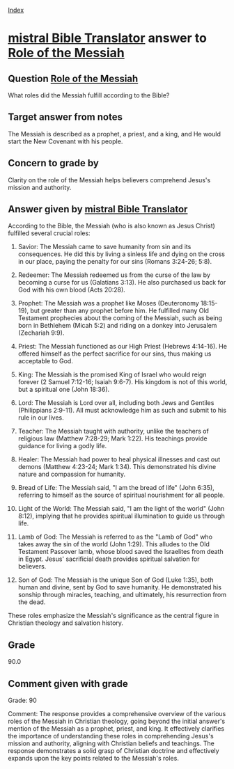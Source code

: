 
[Index](../../index.md)
# [mistral Bible Translator](../../answering_models/mistral_Bible_Translator.md) answer to [Role of the Messiah](../../questions/Role_of_the_Messiah.md)

## Question [Role of the Messiah](../../questions/Role_of_the_Messiah.md)
What roles did the Messiah fulfill according to the Bible?

## Target answer from notes
The Messiah is described as a prophet, a priest, and a king, and He would start the New Covenant with his people.

## Concern to grade by
Clarity on the role of the Messiah helps believers comprehend Jesus's mission and authority.

## Answer given by [mistral Bible Translator](../../answering_models/mistral_Bible_Translator.md)
 According to the Bible, the Messiah (who is also known as Jesus Christ) fulfilled several crucial roles:

1. Savior: The Messiah came to save humanity from sin and its consequences. He did this by living a sinless life and dying on the cross in our place, paying the penalty for our sins (Romans 3:24-26; 5:8).

2. Redeemer: The Messiah redeemed us from the curse of the law by becoming a curse for us (Galatians 3:13). He also purchased us back for God with his own blood (Acts 20:28).

3. Prophet: The Messiah was a prophet like Moses (Deuteronomy 18:15-19), but greater than any prophet before him. He fulfilled many Old Testament prophecies about the coming of the Messiah, such as being born in Bethlehem (Micah 5:2) and riding on a donkey into Jerusalem (Zechariah 9:9).

4. Priest: The Messiah functioned as our High Priest (Hebrews 4:14-16). He offered himself as the perfect sacrifice for our sins, thus making us acceptable to God.

5. King: The Messiah is the promised King of Israel who would reign forever (2 Samuel 7:12-16; Isaiah 9:6-7). His kingdom is not of this world, but a spiritual one (John 18:36).

6. Lord: The Messiah is Lord over all, including both Jews and Gentiles (Philippians 2:9-11). All must acknowledge him as such and submit to his rule in our lives.

7. Teacher: The Messiah taught with authority, unlike the teachers of religious law (Matthew 7:28-29; Mark 1:22). His teachings provide guidance for living a godly life.

8. Healer: The Messiah had power to heal physical illnesses and cast out demons (Matthew 4:23-24; Mark 1:34). This demonstrated his divine nature and compassion for humanity.

9. Bread of Life: The Messiah said, "I am the bread of life" (John 6:35), referring to himself as the source of spiritual nourishment for all people.

10. Light of the World: The Messiah said, "I am the light of the world" (John 8:12), implying that he provides spiritual illumination to guide us through life.

11. Lamb of God: The Messiah is referred to as the "Lamb of God" who takes away the sin of the world (John 1:29). This alludes to the Old Testament Passover lamb, whose blood saved the Israelites from death in Egypt. Jesus' sacrificial death provides spiritual salvation for believers.

12. Son of God: The Messiah is the unique Son of God (Luke 1:35), both human and divine, sent by God to save humanity. He demonstrated his sonship through miracles, teaching, and ultimately, his resurrection from the dead.

These roles emphasize the Messiah's significance as the central figure in Christian theology and salvation history.

## Grade
90.0

## Comment given with grade
Grade: 90

Comment: The response provides a comprehensive overview of the various roles of the Messiah in Christian theology, going beyond the initial answer's mention of the Messiah as a prophet, priest, and king. It effectively clarifies the importance of understanding these roles in comprehending Jesus's mission and authority, aligning with Christian beliefs and teachings. The response demonstrates a solid grasp of Christian doctrine and effectively expands upon the key points related to the Messiah's roles.
